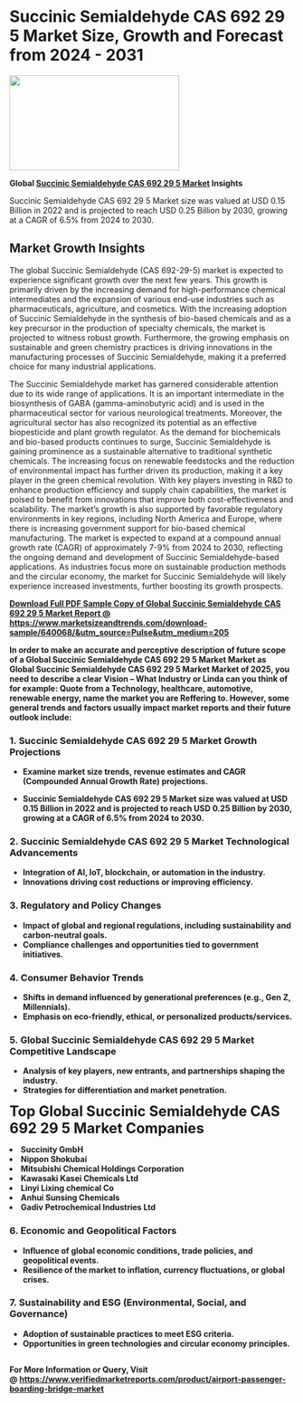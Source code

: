 <H1>Succinic Semialdehyde CAS 692 29 5 Market Size, Growth and Forecast from 2024 - 2031</H1><img class="aligncenter size-medium wp-image-584254" src="https://thirdeyenews.in/wp-content/uploads/2024/09/Global-Market-Research-300x168.jpeg" alt="" width="300" height="168" /><p><strong>Global&nbsp;<a href="https://www.marketsizeandtrends.com/download-sample/640068/&amp;utm_source=Pulse&amp;utm_medium=205">Succinic Semialdehyde CAS 692 29 5 Market</a> Insights</strong></p><p>Succinic Semialdehyde CAS 692 29 5 Market size was valued at USD 0.15 Billion in 2022 and is projected to reach USD 0.25 Billion by 2030, growing at a CAGR of 6.5% from 2024 to 2030.</p><p><h2>Market Growth Insights</h2> <p>The global Succinic Semialdehyde (CAS 692-29-5) market is expected to experience significant growth over the next few years. This growth is primarily driven by the increasing demand for high-performance chemical intermediates and the expansion of various end-use industries such as pharmaceuticals, agriculture, and cosmetics. With the increasing adoption of Succinic Semialdehyde in the synthesis of bio-based chemicals and as a key precursor in the production of specialty chemicals, the market is projected to witness robust growth. Furthermore, the growing emphasis on sustainable and green chemistry practices is driving innovations in the manufacturing processes of Succinic Semialdehyde, making it a preferred choice for many industrial applications.</p> <p><strong><a href="#"></a></strong></p> <p>The Succinic Semialdehyde market has garnered considerable attention due to its wide range of applications. It is an important intermediate in the biosynthesis of GABA (gamma-aminobutyric acid) and is used in the pharmaceutical sector for various neurological treatments. Moreover, the agricultural sector has also recognized its potential as an effective biopesticide and plant growth regulator. As the demand for biochemicals and bio-based products continues to surge, Succinic Semialdehyde is gaining prominence as a sustainable alternative to traditional synthetic chemicals. The increasing focus on renewable feedstocks and the reduction of environmental impact has further driven its production, making it a key player in the green chemical revolution. With key players investing in R&D to enhance production efficiency and supply chain capabilities, the market is poised to benefit from innovations that improve both cost-effectiveness and scalability. The market’s growth is also supported by favorable regulatory environments in key regions, including North America and Europe, where there is increasing government support for bio-based chemical manufacturing. The market is expected to expand at a compound annual growth rate (CAGR) of approximately 7-9% from 2024 to 2030, reflecting the ongoing demand and development of Succinic Semialdehyde-based applications. As industries focus more on sustainable production methods and the circular economy, the market for Succinic Semialdehyde will likely experience increased investments, further boosting its growth prospects. <p><strong><a href="#"></p><p><span class=""><strong>Download Full PDF Sample Copy of Global Succinic Semialdehyde CAS 692 29 5 Market Report</strong> @ <a href="https://www.marketsizeandtrends.com/download-sample/640068/&amp;utm_source=Pulse&amp;utm_medium=205" target="_blank">https://www.marketsizeandtrends.com/download-sample/640068/&amp;utm_source=Pulse&amp;utm_medium=205</a></span></p><p>In order to make an accurate and perceptive description of future scope of a Global&nbsp;Succinic Semialdehyde CAS 692 29 5 Market Market as Global&nbsp;Succinic Semialdehyde CAS 692 29 5 Market Market of 2025, you need to describe a clear Vision &ndash; What Industry or Linda can you think of for example: Quote from a Technology, healthcare, automotive, renewable energy, name the market you are Reffering to. However, some general trends and factors usually impact market reports and their future outlook include:</p><h3>1.&nbsp;<strong>Succinic Semialdehyde CAS 692 29 5 Market Growth Projections</strong></h3><ul><li>Examine market size trends, revenue estimates and CAGR (Compounded Annual Growth Rate) projections.</li><li><p>Succinic Semialdehyde CAS 692 29 5 Market size was valued at USD 0.15 Billion in 2022 and is projected to reach USD 0.25 Billion by 2030, growing at a CAGR of 6.5% from 2024 to 2030.</p></li></ul><h3>2.&nbsp;<strong>Succinic Semialdehyde CAS 692 29 5 Market Technological Advancements</strong></h3><ul><li>Integration of AI, IoT, blockchain, or automation in the industry.</li><li>Innovations driving cost reductions or improving efficiency.</li></ul><h3>3.&nbsp;<strong>Regulatory and Policy Changes</strong></h3><ul><li>Impact of global and regional regulations, including sustainability and carbon-neutral goals.</li><li>Compliance challenges and opportunities tied to government initiatives.</li></ul><h3>4.&nbsp;<strong>Consumer Behavior Trends</strong></h3><ul><li>Shifts in demand influenced by generational preferences (e.g., Gen Z, Millennials).</li><li>Emphasis on eco-friendly, ethical, or personalized products/services.</li></ul><h3>5.&nbsp;<strong>Global Succinic Semialdehyde CAS 692 29 5 Market Competitive Landscape</strong></h3><ul><li>Analysis of key players, new entrants, and partnerships shaping the industry.</li><li>Strategies for differentiation and market penetration.</li></ul><p data-pm-slice="1 1 []"><span style="color: inherit; font-family: inherit; font-size: 25px;">Top Global Succinic Semialdehyde CAS 692 29 5 Market Companies</span></p><div class="" data-test-id=""><p><li>Succinity GmbH</li><li> Nippon Shokubai</li><li> Mitsubishi Chemical Holdings Corporation</li><li> Kawasaki Kasei Chemicals Ltd</li><li> Linyi Lixing chemical Co</li><li> Anhui Sunsing Chemicals</li><li> Gadiv Petrochemical Industries Ltd</li></p></div><h3>6.&nbsp;<strong>Economic and Geopolitical Factors</strong></h3><ul><li>Influence of global economic conditions, trade policies, and geopolitical events.</li><li>Resilience of the market to inflation, currency fluctuations, or global crises.</li></ul><h3>7.&nbsp;<strong>Sustainability and ESG (Environmental, Social, and Governance)</strong></h3><ul><li>Adoption of sustainable practices to meet ESG criteria.</li><li>Opportunities in green technologies and circular economy principles.</li></ul><h2><strong style="font-size: 14px;">For More Information or Query, Visit @&nbsp;</strong><a style="background-color: #ffffff; font-size: 14px;" href="https://www.marketsizeandtrends.com/report/succinic-semialdehyde-cas-692-29-5-market/" target="_blank">https://www.verifiedmarketreports.com/product/airport-passenger-boarding-bridge-market</a></h2>
